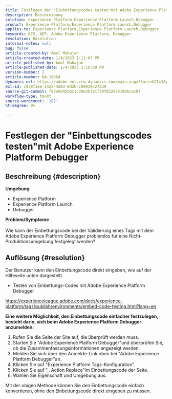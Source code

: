 ```yaml
---
title: Festlegen der "Einbettungscodes testen"mit Adobe Experience Platform Debugger
description: Beschreibung
solution: Experience Platform,Experience Platform Launch,Debugger
product: Experience Platform,Experience Platform Launch,Debugger
applies-to: Experience Platform,Experience Platform Launch,Debugger
keywords: KCS, AEP, Adobe Experience Platform, Debugger
resolution: Resolution
internal-notes: null
bug: false
article-created-by: Amol Mahajan
article-created-date: 1/4/2023 1:11:07 PM
article-published-by: Amol Mahajan
article-published-date: 1/4/2023 2:16:09 PM
version-number: 2
article-number: KA-19864
dynamics-url: https://adobe-ent.crm.dynamics.com/main.aspx?forceUCI=1&pagetype=entityrecord&etn=knowledgearticle&id=9d41f23a-318c-ed11-81ad-6045bd0061cb
exl-id: c438faee-1422-4d03-8d2b-c98939c27d39
source-git-commit: f03a9d45b6c1c28e3b701f39f022d75180bcac0f
workflow-type: tm+mt
source-wordcount: '182'
ht-degree: 9%

---
```


# Festlegen der &quot;Einbettungscodes testen&quot;mit Adobe Experience Platform Debugger

## Beschreibung {#description}

<b>Umgebung</b>
- Experience Platform
- Experience Platform Launch
- Debugger



<b>Problem/Symptome</b><br><br>Wie kann der Einbettungscode bei der Validierung eines Tags mit dem Adobe Experience Platform Debugger problemlos für eine Nicht-Produktionsumgebung festgelegt werden?<br>

## Auflösung {#resolution}

Der Benutzer kann den Einbettungscode direkt eingeben, wie auf der Hilfeseite unten dargestellt.
- Testen von Einbettungs-Codes mit Adobe Experience Platform Debugger


https://experienceleague.adobe.com/docs/experience-platform/tags/publish/environments/embed-code-testing.html?lang=en

<b>Eine weitere Möglichkeit, den Einbettungscode einfacher festzulegen, besteht darin, sich beim Adobe Experience Platform Debugger anzumelden:</b>

1. Rufen Sie die Seite der Site auf, die überprüft werden muss.
2. Starten Sie &quot;Adobe Experience Platform Debugger&quot;und überprüfen Sie, ob die Zusammenfassungsinformationen angezeigt werden.
3. Melden Sie sich über den Anmelde-Link oben bei &quot;Adobe Experience Platform Debugger&quot;an.
4. Klicken Sie auf &quot;Experience Platform Tags-Konfiguration&quot;.
5. Klicken Sie auf &quot;.. Action Replace&quot;im Einbettungscode der Seite.
6. Wählen Sie Eigenschaft und Umgebung aus.


Mit der obigen Methode können Sie den Einbettungscode einfach konvertieren, ohne den Einbettungscode direkt eingeben zu müssen.

